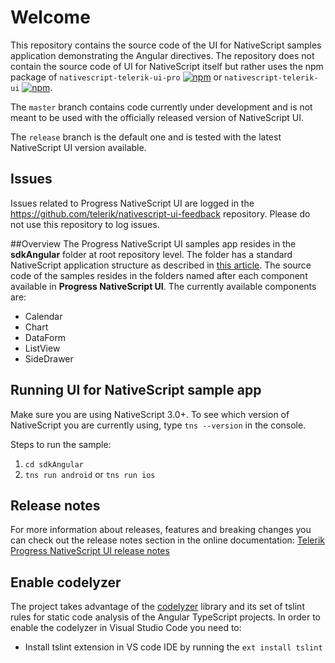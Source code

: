 # Welcome
This repository contains the source code of the UI for NativeScript samples application demonstrating the Angular directives. The repository does not contain the source code of UI for NativeScript itself but rather uses the npm package of  `nativescript-telerik-ui-pro` [![npm](https://img.shields.io/npm/v/nativescript-telerik-ui-pro.svg)](https://www.npmjs.com/package/nativescript-telerik-ui-pro) or `nativescript-telerik-ui` [![npm](https://img.shields.io/npm/v/nativescript-telerik-ui.svg)](https://www.npmjs.com/package/nativescript-telerik-ui).

The `master` branch contains code currently under development and is not meant to be used with the officially released version of NativeScript UI.

The `release` branch is the default one and is tested with the latest NativeScript UI version available.

## Issues
Issues related to Progress NativeScript UI are logged in the https://github.com/telerik/nativescript-ui-feedback repository. Please do not use this repository to log issues.

##Overview
The Progress NativeScript UI samples app resides in the **sdkAngular** folder at root repository level. The folder has a standard NativeScript application structure as described in [this article](http://docs.nativescript.org/angular/tutorial/ng-chapter-0.html). The source code of the samples resides in the folders named after each component available in **Progress NativeScript UI**. The currently available components are:

- Calendar
- Chart
- DataForm
- ListView
- SideDrawer

## Running **UI for NativeScript** sample app
Make sure you are using NativeScript 3.0+. To see which version of NativeScript you are currently using, type `tns --version` in the console.

Steps to run the sample:

1. `cd sdkAngular`
2. `tns run android` or `tns run ios`


## Release notes
For more information about releases, features and breaking changes you can check out the release notes section in the online documentation:
[Telerik Progress NativeScript UI release notes](http://docs.telerik.com/devtools/nativescript-ui/release-notes)

## Enable codelyzer
The project takes advantage of the [codelyzer](https://www.npmjs.com/package/codelyzer) library and its set of tslint rules for static code analysis of the Angular TypeScript projects. In order to enable the codelyzer in Visual Studio Code you need to:
- Install tslint extension in VS code IDE by running the `ext install tslint`
